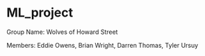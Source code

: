 # ML_project

Group Name: Wolves of Howard Street

Members: Eddie Owens, Brian Wright, Darren Thomas, Tyler Ursuy
